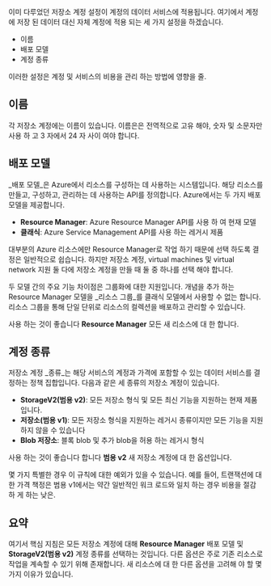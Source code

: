 이미 다루었던 저장소 계정 설정이 계정의 데이터 서비스에 적용됩니다. 여기에서 계정에 저장 된 데이터 대신 자체 계정에 적용 되는 세 가지 설정을 하겠습니다.

- 이름
- 배포 모델
- 계정 종류

이러한 설정은 계정 및 서비스의 비용을 관리 하는 방법에 영향을 줄.

## <a name="name"></a>이름

각 저장소 계정에는 이름이 있습니다. 이름은은 전역적으로 고유 해야, 숫자 및 소문자만 사용 하 고 3 자에서 24 자 사이 여야 합니다.

## <a name="deployment-model"></a>배포 모델

_배포 모델_은 Azure에서 리소스를 구성하는 데 사용하는 시스템입니다. 해당 리소스를 만들고, 구성하고, 관리하는 데 사용하는 API를 정의합니다. Azure에서는 두 가지 배포 모델을 제공합니다.

- **Resource Manager**: Azure Resource Manager API를 사용 하 여 현재 모델
- **클래식**: Azure Service Management API를 사용 하는 레거시 제품

대부분의 Azure 리소스에만 Resource Manager로 작업 하기 때문에 선택 하도록 결정은 일반적으로 쉽습니다. 하지만 저장소 계정, virtual machines 및 virtual network 지원 둘 다에 저장소 계정을 만들 때 둘 중 하나를 선택 해야 합니다.

두 모델 간의 주요 기능 차이점은 그룹화에 대한 지원입니다. 개념을 추가 하는 Resource Manager 모델을 _리소스 그룹_를 클래식 모델에서 사용할 수 없는 합니다. 리소스 그룹을 통해 단일 단위로 리소스의 컬렉션을 배포하고 관리할 수 있습니다.

사용 하는 것이 좋습니다 **Resource Manager** 모든 새 리소스에 대 한 합니다.

## <a name="account-kind"></a>계정 종류

저장소 계정 _종류_는 해당 서비스의 계정과 가격에 포함할 수 있는 데이터 서비스를 결정하는 정책 집합입니다. 다음과 같은 세 종류의 저장소 계정이 있습니다.

- **StorageV2(범용 v2)**: 모든 저장소 형식 및 모든 최신 기능을 지원하는 현재 제품입니다.
- **저장소(범용 v1)**: 모든 저장소 형식을 지원하는 레거시 종류이지만 모든 기능을 지원하지 않을 수 있습니다
- **Blob 저장소**: 블록 blob 및 추가 blob을 허용 하는 레거시 형식

사용 하는 것이 좋습니다 합니다 **범용 v2** 새 저장소 계정에 대 한 옵션입니다.

몇 가지 특별한 경우 이 규칙에 대한 예외가 있을 수 있습니다. 예를 들어, 트랜잭션에 대 한 가격 책정은 범용 v1에서는 약간 일반적인 워크 로드와 일치 하는 경우 비용을 절감 하 게 하는 낮은.

## <a name="summary"></a>요약

여기서 핵심 지침은 모든 저장소 계정에 대해 **Resource Manager** 배포 모델 및 **StorageV2(범용 v2)** 계정 종류를 선택하는 것입니다. 다른 옵션은 주로 기존 리소스로 작업을 계속할 수 있기 위해 존재합니다. 새 리소스에 대 한 다른 옵션을 고려해 야 할 몇 가지 이유가 있습니다.